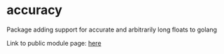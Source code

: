 # accuracy

Package adding support for accurate and arbitrarily long floats to golang

Link to public module page: [here](https://pkg.go.dev/github.com/takisal/accuracy)

